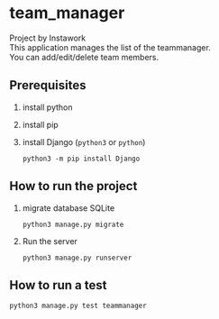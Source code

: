 # team_manager
Project by Instawork<br>
This application manages the list of the teammanager.<br>
You can add/edit/delete team members.<br>

## Prerequisites
1. install python
2. install pip
3. install Django (``python3`` or ```python```)
    
    ```
    python3 -m pip install Django
    ```
    
## How to run the project
1. migrate database SQLite
    
    ```
    python3 manage.py migrate
    ```

2. Run the server
    ```
    python3 manage.py runserver
    ```
    
## How to run a test
```
python3 manage.py test teammanager
```
